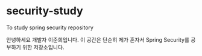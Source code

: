 # security-study
To study spring security repository

안녕하세요 개발자 이준희입니다.
이 공간은 단순히 제가 혼자서 Spring Security를 공부하기 위한 저장소입니다.
